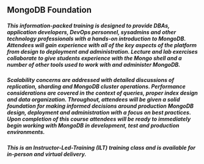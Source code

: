 
## MongoDB Foundation

##### This information-packed training is designed to provide DBAs, application developers, DevOps personnel, sysadmins and other technology professionals with a hands-on introduction to MongoDB. Attendees will gain experience with all of the key aspects of the platform from design to deployment and administration. Lecture and lab exercises collaborate to give students experience with the Mongo shell and a number of other tools used to work with and administer MongoDB. 

##### Scalability concerns are addressed with detailed discussions of replication, sharding and MongoDB cluster operations. Performance considerations are covered in the context of queries, proper index design and data organization. Throughout, attendees will be given a solid foundation for making informed decisions around production MongoDB design, deployment and administration with a focus on best practices. Upon completion of this course attendees will be ready to immediately begin working with MongoDB in development, test and production environments.

##### This is an Instructor-Led-Training (ILT) training class and is available for in-person and virtual delivery.
